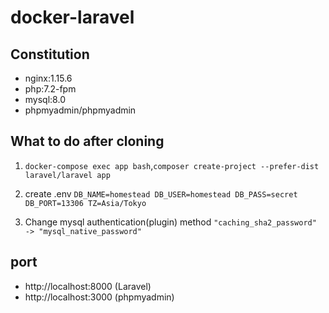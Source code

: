 # docker-laravel

## Constitution
* nginx:1.15.6
* php:7.2-fpm
* mysql:8.0
* phpmyadmin/phpmyadmin

## What to do after cloning
1. `docker-compose exec app bash`,`composer create-project --prefer-dist laravel/laravel app`

2. create .env
`DB_NAME=homestead
DB_USER=homestead
DB_PASS=secret
DB_PORT=13306
TZ=Asia/Tokyo`

3. Change mysql authentication(plugin) method
`"caching_sha2_password" -> "mysql_native_password"`

## port
* http://localhost:8000 (Laravel) 
* http://localhost:3000 (phpmyadmin)
